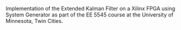 Implementation of the Extended Kalman Filter on a Xilinx FPGA using System Generator as part of the EE 5545 course at the University of Minnesota, Twin Cities.